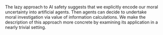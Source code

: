 The lazy approach to AI safety suggests that we explicitly encode our moral uncertainty into artificial agents. Then agents can decide to undertake moral investigation via value of information calculations. We make the description of this approach more concrete by examining its application in a nearly trivial setting.
